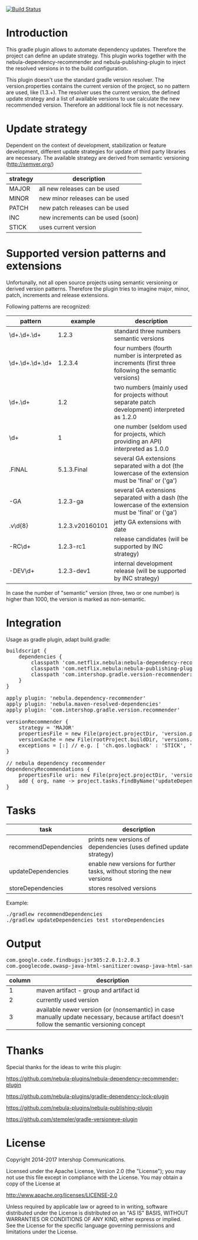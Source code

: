 [![Build Status](https://travis-ci.org/IntershopCommunicationsAG/version-recommender-gradle-plugin.svg?branch=master)](https://travis-ci.org/IntershopCommunicationsAG/version-recommender-gradle-plugin)

# Introduction

This gradle plugin allows to automate dependency updates. Therefore the project can define an update strategy.
This plugin works together with the nebula-dependency-recommender and nebula-publishing-plugin to inject the resolved versions in to the build configuration.

This plugin doesn't use the standard gradle version resolver. The version.properties contains the current version of the project, so no pattern are used, like (1.3.+).
The resolver uses the current version, the defined update strategy and a list of available versions to use calculate the new recommended version.
Therefore an additional lock file is not necessary.

# Update strategy

Dependent on the context of development, stabilization or feature development, different update strategies for
update of third party libraries are necessary. The available strategy are derived from semantic versioning (http://semver.org/)

| strategy  | description                      |
|-----------|----------------------------------|
| MAJOR     | all new releases can be used     |
| MINOR     | new minor releases can be used   |
| PATCH     | new patch releases can be used   |
| INC       | new increments can be used (soon)|
| STICK     | uses current version             |

# Supported version patterns and extensions

Unfortunally, not all open source projects using semantic versioning or derived version patterns. Therefore the plugin tries to imagine major, minor, patch, increments and release extensions.

Following patterns are recognized:

| pattern       | example      | description                                                                                            |
|---------------|--------------|--------------------------------------------------------------------------------------------------------|
| \d+\.\d+\.\d+ | 1.2.3        | standard three numbers semantic versions                                                               |
| \d+\.\d+\.\d+\.\d+ | 1.2.3.4 | four numbers (fourth number is interpreted as increments (first three following the semantic versions) |
| \d+\.\d+      | 1.2          | two numbers (mainly used for projects without separate patch development) interpreted as 1.2.0         |
| \d+           | 1            | one number (seldom used for projects, which providing an API) interpreted as 1.0.0                     |
| .FINAL        | 5.1.3.Final  | several GA extensions separated with a dot (the lowercase of the extension must be 'final' or ('ga')   |
| -GA           | 1.2.3-ga     | several GA extensions separated with a dash (the lowercase of the extension must be 'final' or ('ga')  |
| .v\d{8}       | 1.2.3.v20160101 | jetty GA extensions with date                                                                       |
| -RC\d+        | 1.2.3-rc1    | release candidates (will be supported by INC strategy)                                                 |
| -DEV\d+       | 1.2.3-dev1   | internal development release (will be supported by INC strategy)                                       |

In case the number of "semantic" version (three, two or one number) is higher than 1000, the version is marked as non-semantic.

# Integration

Usage as gradle plugin, adapt build.gradle:
<pre>
buildscript {
    dependencies {
        classpath 'com.netflix.nebula:nebula-dependency-recommender:3.6.3'
        classpath 'com.netflix.nebula:nebula-publishing-plugin:4.9.1'
        classpath 'com.intershop.gradle.version-recommender:version-recommender-gradle-plugin:1.2.0'
    }
}

apply plugin: 'nebula.dependency-recommender'
apply plugin: 'nebula.maven-resolved-dependencies'
apply plugin: 'com.intershop.gradle.version.recommender'

versionRecommender {
    strategy = 'MAJOR'
    propertiesFile = new File(project.projectDir, 'version.properties')
    versionCache = new File(rootProject.buildDir, 'versions.xml')
    exceptions = [:] // e.g. [ 'ch.qos.logback' : 'STICK', 'ch.qos.logback:logback-classic' : 'PATCH' ]
}

// nebula dependency recommender
dependencyRecommendations {
    propertiesFile uri: new File(project.projectDir, 'version.properties').toURI().toString()
    add { org, name -> project.tasks.findByName('updateDependencies').getNextVersion(org, name) }
}
</pre>

# Tasks

| task                     | description                                                             |
|--------------------------|-------------------------------------------------------------------------|
| recommendDependencies    | prints new versions of dependencies (uses defined update strategy)      |
| updateDependencies       | enable new versions for further tasks, without storing the new versions |
| storeDependencies        | stores resolved versions                                                |

Example:

<pre>
./gradlew recommendDependencies
./gradlew updateDependencies test storeDependencies
</pre>

# Output

<pre>
com.google.code.findbugs:jsr305:2.0.1:2.0.3
com.googlecode.owasp-java-html-sanitizer:owasp-java-html-sanitizer:r136:(nonsemantic)
</pre>

| column    | description                            |
|-----------|----------------------------------------|
| 1         | maven artifact - group and artifact id |
| 2         | currently used version                 |
| 3         | available newer version (or (nonsemantic) in case manually update necessary, because artifact doesn't follow the semantic versioning concept |

# Thanks

Special thanks for the ideas to write this plugin:

https://github.com/nebula-plugins/nebula-dependency-recommender-plugin

https://github.com/nebula-plugins/gradle-dependency-lock-plugin

https://github.com/nebula-plugins/nebula-publishing-plugin

https://github.com/stempler/gradle-versioneye-plugin

# License

Copyright 2014-2017 Intershop Communications.

Licensed under the Apache License, Version 2.0 (the "License"); you may not use this file except in compliance with the License. You may obtain a copy of the License at

http://www.apache.org/licenses/LICENSE-2.0

Unless required by applicable law or agreed to in writing, software distributed under the License is distributed on an "AS IS" BASIS, WITHOUT WARRANTIES OR CONDITIONS OF ANY KIND, either express or implied. See the License for the specific language governing permissions and limitations under the License.
